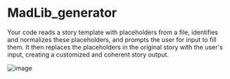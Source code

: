 # MadLib_generator
Your code reads a story template with placeholders from a file, identifies and normalizes these placeholders, and prompts the user for input to fill them. It then replaces the placeholders in the original story with the user's input, creating a customized and coherent story output.

![image](https://github.com/user-attachments/assets/b17488d6-8acb-48fe-8eb7-21551afe11bf)
